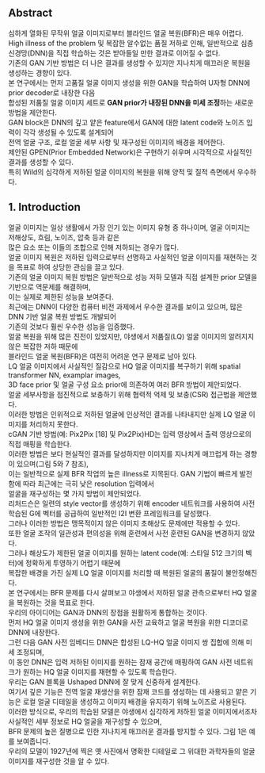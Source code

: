 ## Abstract
심하게 열화된 무작위 얼굴 이미지로부터 블라인드 얼굴 복원(BFR)은 매우 어렵다.   
High illness of the problem 및 복잡한 알수없는 품질 저하로 인해, 일반적으로 심층 신경망(DNN)을 직접 학습하는 것은 받아들일 만한 결과로 이어질 수 없다.  
기존의 GAN 기반 방법은 더 나은 결과를 생성할 수 있지만 지나치게 매끄러운 복원을 생성하는 경향이 있다.  
본 연구에서는 먼저 고품질 얼굴 이미지 생성을 위한 GAN을 학습하여 U자형 DNN에 prior decoder로 내장한 다음  
합성된 저품질 얼굴 이미지 세트로 **GAN prior가 내장된 DNN을 미세 조정**하는 새로운 방법을 제안한다.  
GAN block은 DNN의 깊고 얕은 feature에서 GAN에 대한 latent code와 노이즈 입력이 각각 생성될 수 있도록 설계되어  
전역 얼굴 구조, 로컬 얼굴 세부 사항 및 재구성된 이미지의 배경을 제어한다.  
제안된 GPEN(Prior Embedded Network)은 구현하기 쉬우며 시각적으로 사실적인 결과를 생성할 수 있다.  
특히 Wild의 심각하게 저하된 얼굴 이미지의 복원을 위해 양적 및 질적 측면에서 우수하다.

## 1. Introduction
얼굴 이미지는 일상 생활에서 가장 인기 있는 이미지 유형 중 하나이며, 얼굴 이미지는 저해상도, 흐림, 노이즈, 압축 등과 같은  
많은 요소 또는 이들의 조합으로 인해 저하되는 경우가 많다.  
얼굴 이미지 복원은 저하된 입력으로부터 선명하고 사실적인 얼굴 이미지를 재현하는 것을 목표로 하여 상당한 관심을 끌고 있다.  
기존의 얼굴 이미지 복원 방법은 일반적으로 성능 저하 모델과 직접 설계한 prior 모델을 기반으로 역문제를 해결하며,  
이는 실제로 제한된 성능을 보여준다.  
최근에는 DNN이 다양한 컴퓨터 비전 과제에서 우수한 결과를 보이고 있으며, 많은 DNN 기반 얼굴 복원 방법도 개발되어  
기존의 것보다 훨씬 우수한 성능을 입증했다.  
얼굴 복원을 위해 많은 진전이 있었지만, 야생에서 저품질(LQ) 얼굴 이미지의 알려지지 않은 복잡한 저하 때문에  
블라인드 얼굴 복원(BFR)은 여전히 어려운 연구 문제로 남아 있다.  
LQ 얼굴 이미지에서 사실적인 질감으로 HQ 얼굴 이미지를 복구하기 위해 spatial transformer NN, examplar images,  
3D face prior 및 얼굴 구성 요소 prior에 의존하여 여러 BFR 방법이 제안되었다.  
얼굴 세부사항을 점진적으로 보충하기 위해 협력적 억제 및 보충(CSR) 접근법을 제안했다.  
이러한 방법은 인위적으로 저하된 얼굴에 인상적인 결과를 나타내지만 실제 LQ 얼굴 이미지를 처리하지 못한다.  
cGAN 기반 방법(예: Pix2Pix [18] 및 Pix2Pix)HD는 입력 영상에서 출력 영상으로의 직접 매핑을 학습한다.  
이러한 방법은 보다 현실적인 결과를 달성하지만 이미지를 지나치게 매끄럽게 하는 경향이 있으며(그림 5와 7 참조),  
이는 일반적으로 실제 BFR 작업의 높은 illness로 지목된다. GAN 기법이 빠르게 발전함에 따라 최근에는 극히 낮은 resolution 입력에서  
얼굴을 재구성하는 몇 가지 방법이 제안되었다.  
리처드슨은 일련의 style vector를 생성하기 위해 encoder 네트워크를 사용하여 사전 학습된 G에 벡터를 공급하여 일반적인 I2I 변환 프레임워크를 달성했다.  
그러나 이러한 방법은 맹목적이지 않은 이미지 초해상도 문제에만 적용할 수 있다.  
또한 얼굴 조작의 일관성과 편의성을 위해 훈련에서 사전 훈련된 GAN을 변경하지 않았다.  
그러나 해상도가 제한된 얼굴 이미지를 원하는 latent code(예: 스타일 512 크기의 벡터)에 정확하게 투영하기 어렵기 때문에  
복잡한 배경을 가진 실제 LQ 얼굴 이미지를 처리할 때 복원된 얼굴의 품질이 불안정해진다.  
본 연구에서는 BFR 문제를 다시 살펴보고 야생에서 저하된 얼굴 관측으로부터 HQ 얼굴을 복원하는 것을 목표로 한다.  
우리의 아이디어는 GAN과 DNN의 장점을 원활하게 통합하는 것이다.  
먼저 HQ 얼굴 이미지 생성을 위한 GAN을 사전 교육하고 얼굴 복원을 위한 디코더로 DNN에 내장한다.  
그런 다음 GAN 사전 임베디드 DNN은 합성된 LQ-HQ 얼굴 이미지 쌍 집합에 의해 미세 조정되며,  
이 동안 DNN은 입력 저하된 이미지를 원하는 잠재 공간에 매핑하여 GAN 사전 네트워크가 원하는 HQ 얼굴 이미지를 재현할 수 있도록 학습한다.  
우리는 GAN 블록을 Ushaped DNN에 잘 맞게 신중하게 설계한다.  
여기서 깊은 기능은 전역 얼굴 재생산을 위한 잠재 코드를 생성하는 데 사용되고 얕은 기능은 로컬 얼굴 디테일을 생성하고 이미지 배경을 유지하기 위해 노이즈로 사용된다.  
이러한 방식으로, 우리의 학습된 모델은 야생에서 심각하게 저하된 얼굴 이미지에서조차 사실적인 세부 정보로 HQ 얼굴을 재구성할 수 있으며,  
BFR 문제의 높은 질병으로 인한 지나치게 매끄러운 결과를 방지할 수 있다. 그림 1은 예를 보여줍니다.  
우리의 모델이 1927년에 찍은 옛 사진에서 명확한 디테일로 그 위대한 과학자들의 얼굴 이미지를 재구성한 것을 알 수 있다.

